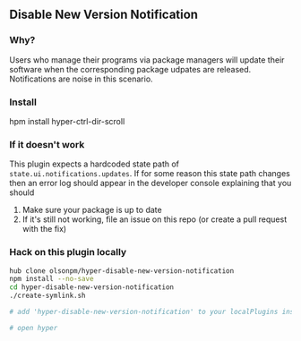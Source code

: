 ## Disable New Version Notification

### Why?

Users who manage their programs via package managers will update their software
when the corresponding package udpates are released.  Notifications are noise
in this scenario.

### Install

hpm install hyper-ctrl-dir-scroll

### If it doesn't work

This plugin expects a hardcoded state path of `state.ui.notifications.updates`.
If for some reason this state path changes then an error log should appear in
the developer console explaining that you should

1. Make sure your package is up to date
2. If it's still not working, file an issue on this repo (or create a pull request with the fix)

### Hack on this plugin locally

```sh
hub clone olsonpm/hyper-disable-new-version-notification
npm install --no-save
cd hyper-disable-new-version-notification
./create-symlink.sh

# add 'hyper-disable-new-version-notification' to your localPlugins inside ~/.hyper.js

# open hyper
```
